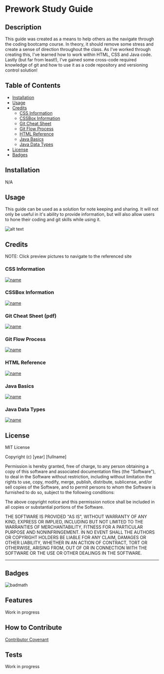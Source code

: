 # Prework Study Guide

## Description

This guide was created as a means to help others as the navigate through the coding bootcamp course.  In theory, it should remove some stress and create a sense of direction throughout the class.  As I've worked through creating this, I've learned how to work within HTML, CSS and Java code.  Lastly (but far from least!), I've gained some cross-code required knowledge of git and how to use it as a code repository and versioning control solution!

## Table of Contents

- [Installation](#installation)
- [Usage](#usage)
- [Credits](#credits)
    - [CSS Information](#css-information)
    - [CSSBox Information](#cssbox-information)
    - [Git Cheat Sheet](#git-cheat-sheet-pdf)
    - [Git Flow Process](#git-flow-process)
    - [HTML Reference](#html-reference)
    - [Java Basics](#java-basics)
    - [Java Data Types](#java-data-types)
- [License](#license)
- [Badges](#badges)

## Installation

N/A

## Usage

This guide can be used as a solution for note keeping and sharing.  It will not only be useful in it's ability to provide information, but will also allow users to hone their coding and git skills while using it.

![alt text](assets/images/StudyGuide.png)

## Credits
NOTE: Click preview pictures to navigate to the referenced site

### CSS Information
[![name](assets/images/CSS.png)](https://developer.mozilla.org/en-US/docs/Web/CSS)

### CSSBox Information
[![name](assets/images/CSSBox.png)](https://developer.mozilla.org/en-US/docs/Learn/CSS/Building_blocks/The_box_model)

### Git Cheat Sheet (pdf)
[![name](assets/images/GitCheatSheet.png)](https://education.github.com/git-cheat-sheet-education.pdf)

### Git Flow Process
[![name](assets/images/GitFlow.png)](https://docs.github.com/en/get-started/quickstart/github-flow)

### HTML Reference
[![name](assets/images/HTMLReference.png)](https://www.w3schools.com/tags/tag_meta.asp)

### Java Basics
[![name](assets/images/JavaBasics.png)](https://developer.mozilla.org/en-US/docs/Learn/Getting_started_with_the_web/JavaScript_basics)

### Java Data Types
[![name](assets/images/JavaDataTypes.png)](https://developer.mozilla.org/en-US/docs/Web/JavaScript/Data_structures)

## License

MIT License

Copyright (c) [year] [fullname]

Permission is hereby granted, free of charge, to any person obtaining a copy
of this software and associated documentation files (the "Software"), to deal
in the Software without restriction, including without limitation the rights
to use, copy, modify, merge, publish, distribute, sublicense, and/or sell
copies of the Software, and to permit persons to whom the Software is
furnished to do so, subject to the following conditions:

The above copyright notice and this permission notice shall be included in all
copies or substantial portions of the Software.

THE SOFTWARE IS PROVIDED "AS IS", WITHOUT WARRANTY OF ANY KIND, EXPRESS OR
IMPLIED, INCLUDING BUT NOT LIMITED TO THE WARRANTIES OF MERCHANTABILITY,
FITNESS FOR A PARTICULAR PURPOSE AND NONINFRINGEMENT. IN NO EVENT SHALL THE
AUTHORS OR COPYRIGHT HOLDERS BE LIABLE FOR ANY CLAIM, DAMAGES OR OTHER
LIABILITY, WHETHER IN AN ACTION OF CONTRACT, TORT OR OTHERWISE, ARISING FROM,
OUT OF OR IN CONNECTION WITH THE SOFTWARE OR THE USE OR OTHER DEALINGS IN THE
SOFTWARE.

---

## Badges

![badmath](https://img.shields.io/github/languages/top/nielsenjared/badmath)

## Features

Work in progress

## How to Contribute

[Contributor Covenant](https://www.contributor-covenant.org/)

## Tests

Work in progress
